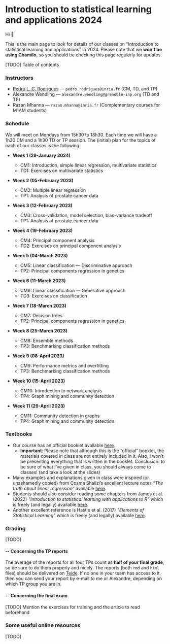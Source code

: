 # Introduction to statistical learning and applications 2024

Hi :wave: 

This is the main page to look for details of our classes on "Introduction to 
statistical learning and applications" in 2024. Please note that we **won't be using Chamilo**, 
so you should be checking this page regularly for updates.

[TODO] Table of contents

### Instructors
- [Pedro L. C. Rodrigues](https://plcrodrigues.github.io/) — `pedro.rodrigues@inria.fr` (CM, TD, and TP)
- Alexandre Wendling — `alexandre.wendling@grenoble-inp.org` (TD and TP)
- Razan Mhanna — `razan.mhanna@inria.fr` (Complementary courses for M1AM students)

### Schedule
We will meet on Mondays from 15h30 to 18h30. Each time we will have a 1h30 CM 
and a 1h30 TD or TP session. The (initial) plan for the topics of each of our 
classes is the following:

- **Week 1 (29-January 2024)** 
  - CM1: Introduction, simple linear regression, multivariate statistics
  - TD1: Exercises on multivariate statistics

- **Week 2 (05-February 2023)** 
  - CM2: Multiple linear regression
  - TP1: Analysis of prostate cancer data

- **Week 3 (12-February 2023)**
  - CM3: Cross-validation, model selection, bias-variance tradeoff
  - TP1: Analysis of prostate cancer data

- **Week 4 (19-February 2023)**
  - CM4: Principal component analysis
  - TD2: Exercises on principal component analysis

- **Week 5 (04-March 2023)**
  - CM5: Linear classification — Discriminative approach
  - TP2: Principal components regression in genetics
  
- **Week 6 (11-March 2023)**
  - CM6: Linear classification — Generative approach
  - TD3: Exercises on classification
  
- **Week 7 (18-March 2023)**
  - CM7: Decision trees
  - TP2: Principal components regression in genetics
  
- **Week 8 (25-March 2023)**
  - CM8: Ensemble methods
  - TP3: Benchmarking classification methods

- **Week 9 (08-April 2023)**
  - CM9: Performance metrics and overfitting
  - TP3: Benchmarking classification methods

- **Week 10 (15-April 2023)**
  - CM10: Introduction to network analysis
  - TP4: Graph mining and community detection

- **Week 11 (29-April 2023)**
  - CM11: Community detection in graphs
  - TP4: Graph mining and community detection

### Textbooks
- Our course has an official booklet available [here](https://cloud.univ-grenoble-alpes.fr/s/iTtXPTdLpyMwBtN).
    - **Important**: Please note that although this is the “official” booklet, the materials covered in class are not entirely included in it. Also, I won’t be presenting everything that is written in the booklet. Conclusion: to be sure of what I’ve given in class, you should always come to classes! (and take a look at the slides)
- Many examples and explanations given in class were inspired (or unashamedly copied) from Cosma Shalizi’s excellent lecture notes *“The truth about linear regression”* available [here](https://www.stat.cmu.edu/~cshalizi/TALR/).
- Students should also consider reading some chapters from James et al. (2022) *"Introduction to statistical learning with applications to R"* which is freely (and legally) available [here](https://www.statlearning.com/).
- Another excellent reference is Hastie et al. (2017) *"Elements of Statistical Learning"* which is freely (and legally) available [here](https://hastie.su.domains/ElemStatLearn/).

### Grading
[TODO]

#### -- Concerning the TP reports
The average of the reports for all four TPs count as **half of your final grade**, 
so be sure to do them properly and nicely. The reports (both `rmd` and `html` files) 
should be delivered on [Teide](https://teide.ensimag.fr/). If no one in your team has access to it, then you 
can send your report by e-mail to me or Alexandre, depending on which TP group you are in.

#### -- Concerning the final exam
[TODO] Mention the exercises for training and the article to read beforehand

### Some useful online resources
[TODO]